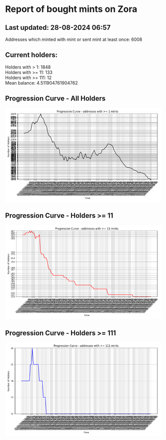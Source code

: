 # Report of bought mints on Zora
## Last updated: 28-08-2024 06:57
Addresses which minted with mint or sent mint at least once: 6008

## Current holders:
Holders with > 1: 1848  
Holders with >= 11: 133  
Holders with >= 111: 12  
Mean balance: 4.511904761904762  

## Progression Curve - All Holders
![addresses with >= 1 mint](progression_curve_all.png)
## Progression Curve - Holders >= 11
![addresses with >= 11 mints](progression_curve_gt_11.png)
## Progression Curve - Holders >= 111
![addresses with >= 111 mints](progression_curve_gt_111.png)
